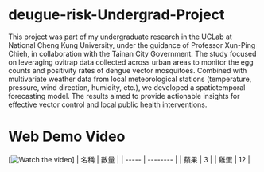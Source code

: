 # deugue-risk-Undergrad-Project
This project was part of my undergraduate research in the UCLab at National Cheng Kung University, under the guidance of Professor Xun-Ping Chieh, in collaboration with the Tainan City Government. The study focused on leveraging ovitrap data collected across urban areas to monitor the egg counts and positivity rates of dengue vector mosquitoes. Combined with multivariate weather data from local meteorological stations (temperature, pressure, wind direction, humidity, etc.), we developed a spatiotemporal forecasting model. The results aimed to provide actionable insights for effective vector control and local public health interventions.

# Web Demo Video
[![Watch the video](https://www.youtube.com/watch?v=VzJXCywGHZw)]
| 名稱  | 數量 |
| ----- | -------- |
| 蘋果 | 3        |
| 雞蛋 | 12       |